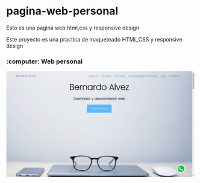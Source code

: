 # pagina-web-personal
Esto es una pagina web html,css y responsive design

Este proyecto es una practica de maqueteado HTML,CSS y responsive design


<h3>:computer: Web personal</h3>
<img src="screenshot.png" width="500px" />

